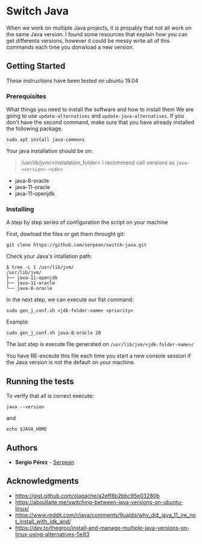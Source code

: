 # Switch Java

When we work on multiple Java projects, it is propably that not all work on the same Java version.
I found some resources that explain how you can get differents versions, however it could be messy write all
of this commands each time you donwload a new version.

## Getting Started

These instructions have been tested on ubuntu 19.04

### Prerequisites

What things you need to install the software and how to install them
We are going to use `update-alternatives` and `update-java-alternatives`.
If you don't have the second command, make sure that you have already installed the following package.

```
sudo apt install java-commons
```

Your java installation should be on:
> /usr/lib/jvm/<instalation_folder>
I recommend call versions as `java-<version>-<sdk>`:
* java-8-oracle
* java-11-oracle
* java-11-openjdk

### Installing

A step by step series of configuration the script on your machine

First, dowload the files or get them throught git:

```
git clone https://github.com/serpean/switch-java.git
```
Check your Java's intallation path:   
```
$ tree -L 1 /usr/lib/jvm/
/usr/lib/jvm/
├── java-11-openjdk
├── java-11-oracle
└── java-8-oracle
```

In the next step, we can execute our fist command:

```
sudo gen_j_conf.sh <jdk-folder-name> <priority>
```
Example:
```
sudo gen_j_conf.sh java-8-oracle 20
```
The last step is execute file generated on `/usr/lib/jvm/<jdk-folder-name>/` 

You have RE-exceute this file each time you start a new console session if the Java version is not the default 
on your machine.

## Running the tests

To verify that all is correct execute:
```
java --version
```
and
```
echo $JAVA_HOME
```

## Authors

* **Sergio Pérez** - [Serpean](https://github.com/serpean)


## Acknowledgments

* https://gist.github.com/olagache/a2eff8b2bbc95e03280b
* https://aboullaite.me/switching-between-java-versions-on-ubuntu-linux/
* https://www.reddit.com/r/java/comments/9ualdq/why_did_java_11_jre_not_install_with_jdk_and/
* https://dev.to/thegroo/install-and-manage-multiple-java-versions-on-linux-using-alternatives-5e93   

